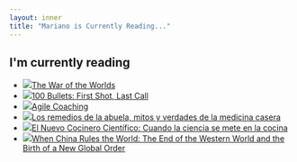 ```yaml
---
layout: inner
title: "Mariano is Currently Reading..."
---
```

## I'm currently reading

<ul class='books'>
<li><img src='http://i2.listal.com/image/productsus/50/0451522761/books/0451522761.jpg'/><a href='http://www.listal.com/book/war-worlds-hg-wells-3089325'>The War of the Worlds</a></li>
<li><img src='http://i2.listal.com/image/3107180/50full.jpg'/><a href='http://www.listal.com/book/100-bullets-first-shot-last-brian-azzarello'>100 Bullets: First Shot, Last Call</a></li>
<li><img src='http://i2.listal.com/image/products/50/1934356433/books/1934356433.jpg'/><a href='http://www.listal.com/book/agile-coaching'>Agile Coaching</a></li>
<li><img src='http://i2.listal.com/image/3476759/50full.jpg'/><a href='http://www.listal.com/book/remedios-de-abuela-los'>Los remedios de la abuela, mitos y verdades de la medicina casera</a></li>
<li><img src='http://i2.listal.com/image/3370567/50full.jpg'/><a href='http://www.listal.com/book/3473479'>El Nuevo Cocinero Científico: Cuando la ciencia se mete en la cocina</a></li>
<li><img src='http://i2.listal.com/image/products/50/1594201854/books/1594201854.jpg'/><a href='http://www.listal.com/book/china-rules-world-end-western-martin-jacques'>When China Rules the World: The End of the Western World and the Birth of a New Global Order</a></li>
</ul>
